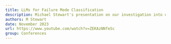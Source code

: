 ```yaml
---
title: LLMs for Failure Mode Classification
description: Michael Stewart's presentation on our investigation into using Large Language Models (LLMs) for Failure Mode Classification.
authors: M Stewart
date: November 2023
url: https://www.youtube.com/watch?v=ZEKAzNNfeSc
group: Conferences
---
```

